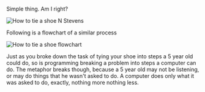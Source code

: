 Simple thing. Am I right?

![How to tie a shoe N Stevens](https://nstevens237.files.wordpress.com/2014/11/screen-shot-2014-11-04-at-9-08-55-pm.png "How to tie a shoe N Stevens")

Following is a flowchart of a similar process

![How to tie a shoe flowchart](https://rhildred.github.io/courses/MB115/shoeTieflowchart.svg "How to tie a shoe flowchart")

Just as you broke down the task of tying your shoe into steps a 5 year old could do, so is programming breaking a problem into steps a computer can do. The metaphor breaks though, because a 5 year old may not be listening, or may do things that he wasn't asked to do. A computer does only what it was asked to do, exactly, nothing more nothing less.
